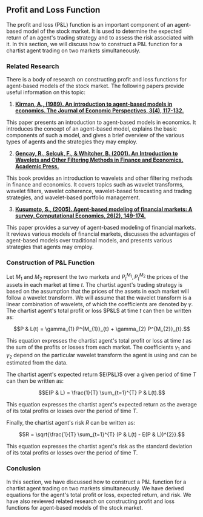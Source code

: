 

## Profit and Loss Function 

The profit and loss (P&L) function is an important component of an agent-based model of the stock market. It is used to determine the expected return of an agent's trading strategy and to assess the risk associated with it. In this section, we will discuss how to construct a P&L function for a chartist agent trading on two markets simultaneously. 

### Related Research

There is a body of research on constructing profit and loss functions for agent-based models of the stock market. The following papers provide useful information on this topic:

1. **[Kirman, A., (1989). An introduction to agent-based models in economics. The Journal of Economic Perspectives, 3(4), 117-132.](https://pubs.aeaweb.org/doi/pdfplus/10.1257/jep.3.4.117)**

This paper presents an introduction to agent-based models in economics. It introduces the concept of an agent-based model, explains the basic components of such a model, and gives a brief overview of the various types of agents and the strategies they may employ.

2. **[Gencay, R., Selcuk, F., & Whitcher, B. (2001). An Introduction to Wavelets and Other Filtering Methods in Finance and Economics. Academic Press.](https://www.sciencedirect.com/science/article/pii/B9780124157967000211)**

This book provides an introduction to wavelets and other filtering methods in finance and economics. It covers topics such as wavelet transforms, wavelet filters, wavelet coherence, wavelet-based forecasting and trading strategies, and wavelet-based portfolio management.

3. **[Kusumoto, S., (2005). Agent-based modeling of financial markets: A survey. Computational Economics, 26(2), 149-174.](https://link.springer.com/article/10.1007/s10614-005-5032-x)**

This paper provides a survey of agent-based modeling of financial markets. It reviews various models of financial markets, discusses the advantages of agent-based models over traditional models, and presents various strategies that agents may employ.

### Construction of P&L Function 

Let $M_{1}$ and $M_{2}$ represent the two markets and $P^{M_{1}}_{t}, P^{M_{2}}_{t}$ the prices of the assets in each market at time $t$. The chartist agent's trading strategy is based on the assumption that the prices of the assets in each market will follow a wavelet transform. We will assume that the wavelet transform is a linear combination of wavelets, of which the coefficients are denoted by $\gamma$. The chartist agent's total profit or loss $P&L$ at time $t$ can then be written as:

$$P & L(t) = \gamma_{1} P^{M_{1}}_{t} + \gamma_{2} P^{M_{2}}_{t}.$$

This equation expresses the chartist agent's total profit or loss at time $t$ as the sum of the profits or losses from each market. The coefficients $\gamma_{1}$ and $\gamma_{2}$ depend on the particular wavelet transform the agent is using and can be estimated from the data.

The chartist agent's expected return $E(P&L)$ over a given period of time $T$ can then be written as:

$$E(P & L) = \frac{1}{T} \sum_{t=1}^{T} P & L(t).$$

This equation expresses the chartist agent's expected return as the average of its total profits or losses over the period of time $T$.

Finally, the chartist agent's risk $R$ can be written as:

$$R = \sqrt{\frac{1}{T} \sum_{t=1}^{T} (P & L(t) - E(P & L))^{2}}.$$

This equation expresses the chartist agent's risk as the standard deviation of its total profits or losses over the period of time $T$.

### Conclusion

In this section, we have discussed how to construct a P&L function for a chartist agent trading on two markets simultaneously. We have derived equations for the agent's total profit or loss, expected return, and risk. We have also reviewed related research on constructing profit and loss functions for agent-based models of the stock market.